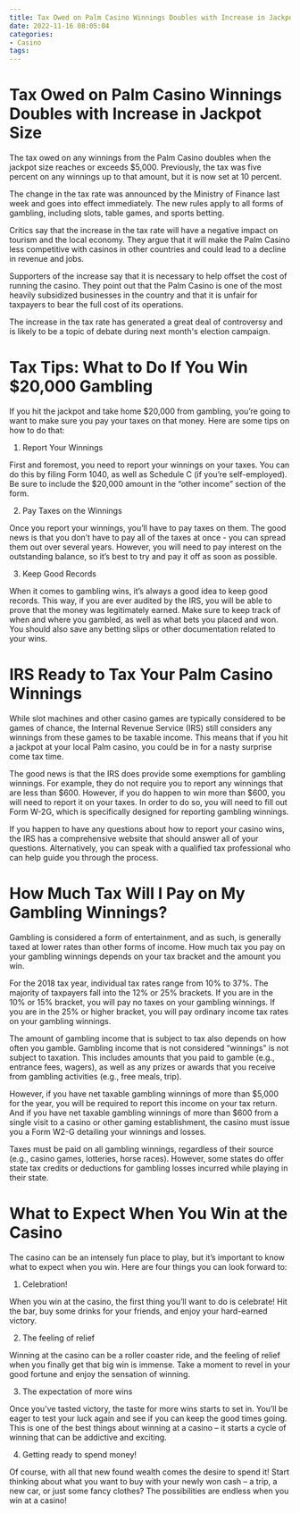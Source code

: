```yaml
---
title: Tax Owed on Palm Casino Winnings Doubles with Increase in Jackpot Size 
date: 2022-11-16 08:05:04
categories:
- Casino
tags:
---
```



#  Tax Owed on Palm Casino Winnings Doubles with Increase in Jackpot Size 

The tax owed on any winnings from the Palm Casino doubles when the jackpot size reaches or exceeds $5,000. Previously, the tax was five percent on any winnings up to that amount, but it is now set at 10 percent.

The change in the tax rate was announced by the Ministry of Finance last week and goes into effect immediately. The new rules apply to all forms of gambling, including slots, table games, and sports betting.

Critics say that the increase in the tax rate will have a negative impact on tourism and the local economy. They argue that it will make the Palm Casino less competitive with casinos in other countries and could lead to a decline in revenue and jobs.

Supporters of the increase say that it is necessary to help offset the cost of running the casino. They point out that the Palm Casino is one of the most heavily subsidized businesses in the country and that it is unfair for taxpayers to bear the full cost of its operations.

The increase in the tax rate has generated a great deal of controversy and is likely to be a topic of debate during next month's election campaign.

#  Tax Tips: What to Do If You Win $20,000 Gambling 

If you hit the jackpot and take home $20,000 from gambling, you’re going to want to make sure you pay your taxes on that money. Here are some tips on how to do that:

1. Report Your Winnings

First and foremost, you need to report your winnings on your taxes. You can do this by filing Form 1040, as well as Schedule C (if you’re self-employed). Be sure to include the $20,000 amount in the “other income” section of the form.

2. Pay Taxes on the Winnings

Once you report your winnings, you’ll have to pay taxes on them. The good news is that you don’t have to pay all of the taxes at once - you can spread them out over several years. However, you will need to pay interest on the outstanding balance, so it’s best to try and pay it off as soon as possible.

3. Keep Good Records

When it comes to gambling wins, it’s always a good idea to keep good records. This way, if you are ever audited by the IRS, you will be able to prove that the money was legitimately earned. Make sure to keep track of when and where you gambled, as well as what bets you placed and won. You should also save any betting slips or other documentation related to your wins.

#  IRS Ready to Tax Your Palm Casino Winnings 

While slot machines and other casino games are typically considered to be games of chance, the Internal Revenue Service (IRS) still considers any winnings from these games to be taxable income. This means that if you hit a jackpot at your local Palm casino, you could be in for a nasty surprise come tax time.

The good news is that the IRS does provide some exemptions for gambling winnings. For example, they do not require you to report any winnings that are less than $600. However, if you do happen to win more than $600, you will need to report it on your taxes. In order to do so, you will need to fill out Form W-2G, which is specifically designed for reporting gambling winnings.

If you happen to have any questions about how to report your casino wins, the IRS has a comprehensive website that should answer all of your questions. Alternatively, you can speak with a qualified tax professional who can help guide you through the process.

#  How Much Tax Will I Pay on My Gambling Winnings? 

Gambling is considered a form of entertainment, and as such, is generally taxed at lower rates than other forms of income. How much tax you pay on your gambling winnings depends on your tax bracket and the amount you win.

For the 2018 tax year, individual tax rates range from 10% to 37%. The majority of taxpayers fall into the 12% or 25% brackets. If you are in the 10% or 15% bracket, you will pay no taxes on your gambling winnings. If you are in the 25% or higher bracket, you will pay ordinary income tax rates on your gambling winnings.

The amount of gambling income that is subject to tax also depends on how often you gamble. Gambling income that is not considered “winnings” is not subject to taxation. This includes amounts that you paid to gamble (e.g., entrance fees, wagers), as well as any prizes or awards that you receive from gambling activities (e.g., free meals, trip).

However, if you have net taxable gambling winnings of more than $5,000 for the year, you will be required to report this income on your tax return. And if you have net taxable gambling winnings of more than $600 from a single visit to a casino or other gaming establishment, the casino must issue you a Form W2-G detailing your winnings and losses.

Taxes must be paid on all gambling winnings, regardless of their source (e.g., casino games, lotteries, horse races). However, some states do offer state tax credits or deductions for gambling losses incurred while playing in their state.

#  What to Expect When You Win at the Casino

The casino can be an intensely fun place to play, but it’s important to know what to expect when you win. Here are four things you can look forward to:

1. Celebration!

When you win at the casino, the first thing you’ll want to do is celebrate! Hit the bar, buy some drinks for your friends, and enjoy your hard-earned victory.

2. The feeling of relief

Winning at the casino can be a roller coaster ride, and the feeling of relief when you finally get that big win is immense. Take a moment to revel in your good fortune and enjoy the sensation of winning.

3. The expectation of more wins

Once you’ve tasted victory, the taste for more wins starts to set in. You’ll be eager to test your luck again and see if you can keep the good times going. This is one of the best things about winning at a casino – it starts a cycle of winning that can be addictive and exciting.

4. Getting ready to spend money!

Of course, with all that new found wealth comes the desire to spend it! Start thinking about what you want to buy with your newly won cash – a trip, a new car, or just some fancy clothes? The possibilities are endless when you win at a casino!